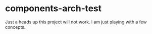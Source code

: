 components-arch-test
====================

Just a heads up this project will not work. I am just playing with a few concepts. 
